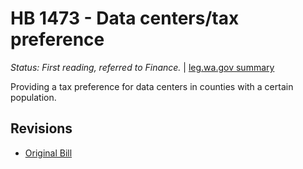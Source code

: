 # HB 1473 - Data centers/tax preference
*Status: First reading, referred to Finance.* | [leg.wa.gov summary](https://app.leg.wa.gov/billsummary?BillNumber=1473&Year=2021)

Providing a tax preference for data centers in counties with a certain population.

## Revisions
* [Original Bill](1/)